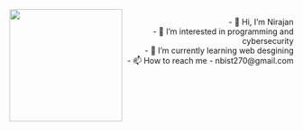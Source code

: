 <img align="left" src="https://user-images.githubusercontent.com/38756870/198891783-b77e52b6-4a93-48a8-bfad-d7fdd34f5a72.gif" width="200px"/>

<p align="right">
- 👋 Hi, I’m Nirajan <br>
- 👀 I’m interested in programming and cybersecurity<br>
- 🌱 I’m currently learning web desgining<br>
- 📫 How to reach me - nbist270@gmail.com<br> 
</p>




<!---
nbist24k/nbist24k is a ✨ special ✨ repository because its `README.md` (this file) appears on your GitHub profile.
You can click the Preview link to take a look at your changes.
--->

